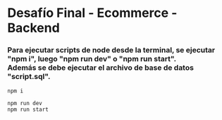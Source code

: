 <h1 align="left"> Desafío Final - Ecommerce - Backend </h1>

<h3 align="left">
Para ejecutar scripts de node desde la terminal, se ejecutar "npm i", luego "npm run dev" o "npm run start".
<br/>
Además se debe ejecutar el archivo de base de datos "script.sql".
</h3>

```node
npm i

npm run dev
npm run start
```